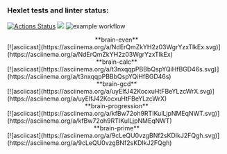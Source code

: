 ### Hexlet tests and linter status:
[![Actions Status](https://github.com/ksv2005/php-project-lvl1/workflows/hexlet-check/badge.svg)](https://github.com/ksv2005/php-project-lvl1/actions)
<a href="https://codeclimate.com/github/codeclimate/codeclimate/maintainability"><img src="https://api.codeclimate.com/v1/badges/a99a88d28ad37a79dbf6/maintainability" /></a>
![example workflow](https://github.com/ksv2005/php-project-lvl1/actions/workflows/linter.yml/badge.svg)
<center>**brain-even**</center>
[![asciicast](https://asciinema.org/a/NdErQmZkYH2z03WgrYzxTlkEx.svg)](https://asciinema.org/a/NdErQmZkYH2z03WgrYzxTlkEx)
<center>**brain-calc**</center>
[![asciicast](https://asciinema.org/a/t3nxqqpPBBbQspYQiHfBGD46s.svg)](https://asciinema.org/a/t3nxqqpPBBbQspYQiHfBGD46s)
<center>**brain-gcd**</center>
[![asciicast](https://asciinema.org/a/uyEIfJ42KocxuHtFBeYLzcWrX.svg)](https://asciinema.org/a/uyEIfJ42KocxuHtFBeYLzcWrX)
<center>**brain-progression**</center>
[![asciicast](https://asciinema.org/a/kfBw72oh9RTIKulLjpNMEqNWT.svg)](https://asciinema.org/a/kfBw72oh9RTIKulLjpNMEqNWT)
<center>**brain-prime**</center>
[![asciicast](https://asciinema.org/a/9cLeQU0vzgBNf2sKDIkJ2FQgh.svg)](https://asciinema.org/a/9cLeQU0vzgBNf2sKDIkJ2FQgh)

